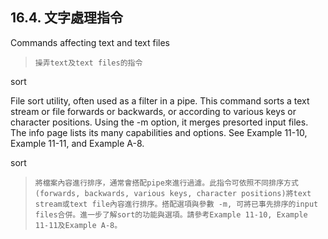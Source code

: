 16.4. 文字處理指令
---

Commands affecting text and text files

> `操弄text及text files的指令`

sort

File sort utility, often used as a filter in a pipe. This command sorts a text stream or file forwards or backwards, or according to various keys or character positions. Using the -m option, it merges presorted input files.	The info page lists its many capabilities and options. See Example 11-10, Example 11-11, and Example A-8.

sort

>`將檔案內容進行排序，通常會搭配pipe來進行過濾。此指令可依照不同排序方式(forwards, backwards, various keys, character positions)將text stream或text file內容進行排序。搭配選項與參數 -m, 可將已事先排序的input files合併。進一步了解sort的功能與選項。請參考Example 11-10, Example 11-11及Example A-8。`
